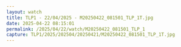 ```yaml
---
layout: watch
title: TLP1 - 22/04/2025 - M20250422_081501_TLP_1T.jpg
date: 2025-04-22 08:15:01
permalink: /2025/04/22/watch/M20250422_081501_TLP_1
capture: TLP1/2025/202504/20250421/M20250422_081501_TLP_1T.jpg
---
```

